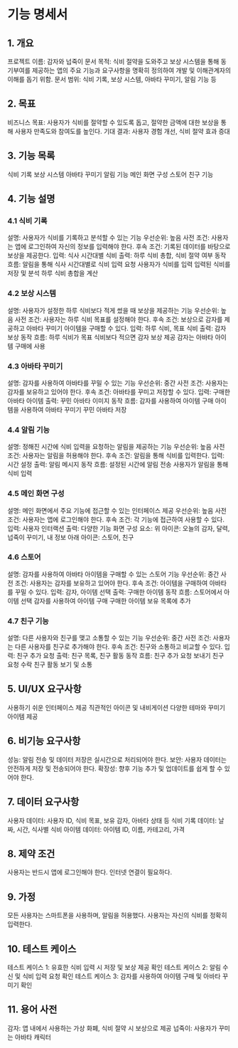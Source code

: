 # 기능 명세서
## 1. 개요
프로젝트 이름: 감자와 넙죽이
문서 목적: 식비 절약을 도와주고 보상 시스템을 통해 동기부여를 제공하는 앱의 주요 기능과 요구사항을 명확히 정의하여 개발 및 이해관계자의 이해를 돕기 위함.
문서 범위: 식비 기록, 보상 시스템, 아바타 꾸미기, 알림 기능 등
## 2. 목표
비즈니스 목표: 사용자가 식비를 절약할 수 있도록 돕고, 절약한 금액에 대한 보상을 통해 사용자 만족도와 참여도를 높인다.
기대 결과: 사용자 경험 개선, 식비 절약 효과 증대
## 3. 기능 목록
식비 기록
보상 시스템
아바타 꾸미기
알림 기능
메인 화면 구성
스토어
친구 기능
## 4. 기능 설명
### 4.1 식비 기록
설명: 사용자가 식비를 기록하고 분석할 수 있는 기능
우선순위: 높음
사전 조건: 사용자는 앱에 로그인하여 자신의 정보를 입력해야 한다.
후속 조건: 기록된 데이터를 바탕으로 보상을 제공한다.
입력: 식사 시간대별 식비
출력: 하루 식비 총합, 식비 절약 여부
동작 흐름:
알림을 통해 식사 시간대별로 식비 입력 요청
사용자가 식비를 입력
입력된 식비를 저장 및 분석
하루 식비 총합을 계산
### 4.2 보상 시스템
설명: 사용자가 설정한 하루 식비보다 적게 썼을 때 보상을 제공하는 기능
우선순위: 높음
사전 조건: 사용자는 하루 식비 목표를 설정해야 한다.
후속 조건: 보상으로 감자를 제공하고 아바타 꾸미기 아이템을 구매할 수 있다.
입력: 하루 식비, 목표 식비
출력: 감자 보상
동작 흐름:
하루 식비가 목표 식비보다 적으면 감자 보상 제공
감자는 아바타 아이템 구매에 사용
### 4.3 아바타 꾸미기
설명: 감자를 사용하여 아바타를 꾸밀 수 있는 기능
우선순위: 중간
사전 조건: 사용자는 감자를 보유하고 있어야 한다.
후속 조건: 아바타를 꾸미고 저장할 수 있다.
입력: 구매한 아바타 아이템
출력: 꾸민 아바타 이미지
동작 흐름:
감자를 사용하여 아이템 구매
아이템을 사용하여 아바타 꾸미기
꾸민 아바타 저장
### 4.4 알림 기능
설명: 정해진 시간에 식비 입력을 요청하는 알림을 제공하는 기능
우선순위: 높음
사전 조건: 사용자는 알림을 허용해야 한다.
후속 조건: 알림을 통해 식비를 입력한다.
입력: 시간 설정
출력: 알림 메시지
동작 흐름:
설정된 시간에 알림 전송
사용자가 알림을 통해 식비 입력
### 4.5 메인 화면 구성
설명: 메인 화면에서 주요 기능에 접근할 수 있는 인터페이스 제공
우선순위: 높음
사전 조건: 사용자는 앱에 로그인해야 한다.
후속 조건: 각 기능에 접근하여 사용할 수 있다.
입력: 사용자 인터랙션
출력: 다양한 기능 화면
구성 요소:
위 아이콘: 오늘의 감자, 달력, 넙죽이 꾸미기, 내 정보
아래 아이콘: 스토어, 친구
### 4.6 스토어
설명: 감자를 사용하여 아바타 아이템을 구매할 수 있는 스토어 기능
우선순위: 중간
사전 조건: 사용자는 감자를 보유하고 있어야 한다.
후속 조건: 아이템을 구매하여 아바타를 꾸밀 수 있다.
입력: 감자, 아이템 선택
출력: 구매한 아이템
동작 흐름:
스토어에서 아이템 선택
감자를 사용하여 아이템 구매
구매한 아이템 보유 목록에 추가
### 4.7 친구 기능
설명: 다른 사용자와 친구를 맺고 소통할 수 있는 기능
우선순위: 중간
사전 조건: 사용자는 다른 사용자를 친구로 추가해야 한다.
후속 조건: 친구와 소통하고 비교할 수 있다.
입력: 친구 추가 요청
출력: 친구 목록, 친구 활동
동작 흐름:
친구 추가 요청 보내기
친구 요청 수락
친구 활동 보기 및 소통
## 5. UI/UX 요구사항
사용하기 쉬운 인터페이스 제공
직관적인 아이콘 및 내비게이션
다양한 테마와 꾸미기 아이템 제공
## 6. 비기능 요구사항
성능: 알림 전송 및 데이터 저장은 실시간으로 처리되어야 한다.
보안: 사용자 데이터는 안전하게 저장 및 전송되어야 한다.
확장성: 향후 기능 추가 및 업데이트를 쉽게 할 수 있어야 한다.
## 7. 데이터 요구사항
사용자 데이터: 사용자 ID, 식비 목표, 보유 감자, 아바타 상태 등
식비 기록 데이터: 날짜, 시간, 식사별 식비
아이템 데이터: 아이템 ID, 이름, 카테고리, 가격
## 8. 제약 조건
사용자는 반드시 앱에 로그인해야 한다.
인터넷 연결이 필요하다.
## 9. 가정
모든 사용자는 스마트폰을 사용하며, 알림을 허용했다.
사용자는 자신의 식비를 정확히 입력한다.
## 10. 테스트 케이스
테스트 케이스 1: 유효한 식비 입력 시 저장 및 보상 제공 확인
테스트 케이스 2: 알림 수신 및 식비 입력 요청 확인
테스트 케이스 3: 감자를 사용하여 아이템 구매 및 아바타 꾸미기 확인
## 11. 용어 사전
감자: 앱 내에서 사용하는 가상 화폐, 식비 절약 시 보상으로 제공
넙죽이: 사용자가 꾸미는 아바타 캐릭터

